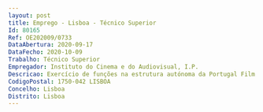 ```yaml
--- 
layout: post
title: Emprego - Lisboa - Técnico Superior
Id: 80165
Ref: OE202009/0733
DataAbertura: 2020-09-17
DataFecho: 2020-10-09
Trabalho: Técnico Superior
Empregador: Instituto do Cinema e do Audiovisual, I.P.
Descricao: Exercício de funções na estrutura autónoma da Portugal Film Commission, abreviadamente designada por PFC, a qual reporta diretamente à Secretaria de Estado do Cinema, Audiovisual e Media e Secretaria de Estado do Turismo, caracterizando se pela execução das seguintes funções enquadradas nas competências da desta estrutura, conforme previstas na Resolução de Conselho de Ministros n.º 85 2019, publicada no DR 1ª série, n.º 105, de 31 de maio de 2019, nomeadamente a) Desenvolver os suportes de informação e sensibilização sobre a atividade prosseguida pela PFC c) Implementar a estratégia de comunicação nacional e internacional da PFC, nos termos previamente definidos d) Manter em funcionamento os sites necessários à divulgação na Internet da atividade desenvolvida pela PFC (website e redes sociais, entre outros) e) Acompanhamento do desenvolvimento de imagem e identidade institucional f) Contacto editorial e comercial com meios de comunicação social nacionais e internacionaisg) Prestar assessoria de imprensa e comunicação h) Revisão, edição, paginação e envio de newsletter
CodigoPostal: 1750-042 LISBOA
Concelho: Lisboa
Distrito: Lisboa
--- 
```

